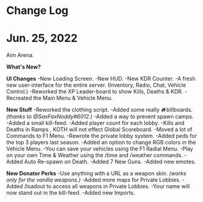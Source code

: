 # Change Log

# Jun. 25, 2022

Aim Arena.

**What's New?**

**UI Changes**
-New Loading Screen.
-New HUD.
-New KDR Counter.
-A fresh new user-interface for the entire server. (Inventory, Radio, Chat, Vehicle Control.)
-Reworked the XP Leader-board to show Kills, Deaths & KDR.
-Recreated the Main Menu & Vehicle Menu.

**New Stuff** 
-Reworked the clothing script.
-Added some really ***:fire:*** billboards. *(thanks to @SaxFaxNoddy#6012.)*
-Added a way to prevent spawn camps.
-Added a small kill-feed.
-Added player count for each lobby.
-Kills and Deaths in Ramps , KOTH will not effect Global Scoreboard.
-Moved a lot of Commands to F1 Menu.
-Rewrote the private lobby system.
-Added peds for the top 3 players last season.
-Added an option to change RGB colors in the Vehicle Menu.
-You can save your vehicles using the F1 Radial Menu.
-Play on your own Time & Weather using the /time and /weather commands.
-Added Auto Re-spawn on Death.
-Added 7 New Guns.
-Added new emotes.

**New Donator Perks**
-Use anything with a URL as a weapon skin.  *(works only for the vanilla weapons.)*
-Added more maps for Private Lobbies.
-Added /loadout to access all weapons in Private Lobbies.
-Your name will now stand out in the kill-feed. 
-Added new Imports.
